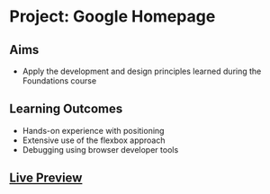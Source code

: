 # Project: Google Homepage

## Aims

* Apply the development and design principles learned during the Foundations course

## Learning Outcomes

* Hands-on experience with positioning
* Extensive use of the flexbox approach
* Debugging using browser developer tools

## [Live Preview](https://rhysmalyon.github.io/google-homepage/)
